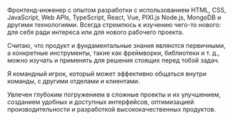 Фронтенд-инженер с опытом разработки с использованием HTML, CSS, JavaScript, Web APIs, TypeScript, React, Vue, PIXI.js Node.js, MongoDB и другими технологиями. Всегда стремлюсь к изучению чего-то нового: для себя ради интереса или для нового рабочего проекта.

Считаю, что продукт и фундаментальные знания являются первичными, а конкретные инструменты, такие как фреймворки, библиотеки и т. д., можно изучать и применять для решения стоящих перед тобой задач.

Я командный игрок, который может эффективно общаться внутри команды, с другими отделами и клиентами.

Увлечен глубоким погружением в сложные проекты и их улучшением, созданием удобных и доступных интерфейсов, оптимизацией производительности и разработкой высококачественных продуктов.
